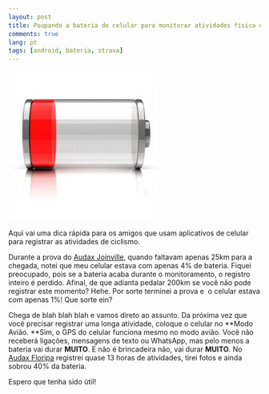 ```yaml
---
layout: post
title: Poupando a bateria do celular para monitorar atividades física de longa distância
comments: true
lang: pt
tags: [android, bateria, strava]
---
```

![](/public/images/2014/05/bateria-acabando.jpg)

Aqui vai uma dica rápida para os amigos que usam aplicativos de celular para registrar as atividades de ciclismo.

Durante a prova do [Audax Joinville](/2014/04/audax-joinville-200km-agora-foi/), quando faltavam apenas 25km para a chegada, notei que meu celular estava com apenas 4% de bateria. Fiquei preocupado, pois se a bateria acaba durante o monitoramento, o registro inteiro é perdido. Afinal, de que adianta pedalar 200km se você não pode registrar este momento? Hehe. Por sorte terminei a prova e  o celular estava com apenas 1%! Que sorte ein?

Chega de blah blah blah e vamos direto ao assunto. Da próxima vez que você precisar registrar uma longa atividade, coloque o celular no **Modo Avião. **Sim, o GPS do celular funciona mesmo no modo avião. Você não receberá ligações, mensagens de texto ou WhatsApp, mas pelo menos a bateria vai durar **MUITO**. E não é brincadeira não, vai durar **MUITO**. No [Audax Floripa](/2014/05/04/audax-floripa-2014-mais-200km-para-o-curriculo/) registrei quase 13 horas de atividades, tirei fotos e ainda sobrou 40% da bateria.

Espero que tenha sido útil!